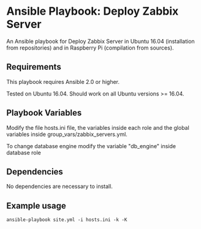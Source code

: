 # Ansible Playbook: Deploy Zabbix Server

An Ansible playbook for Deploy Zabbix Server in Ubuntu 16.04 (installation from repositories) and in Raspberry Pi (compilation from sources). 

## Requirements

This playbook requires Ansible 2.0 or higher.

Tested on Ubuntu 16.04. Should work on all Ubuntu versions >= 16.04.

## Playbook Variables

Modify the file hosts.ini file, the variables inside each role and the global variables inside group_vars/zabbix_servers.yml.

To change database engine modify the variable "db_engine" inside database role

## Dependencies

No dependencies are necessary to install.

## Example usage

``` shell
ansible-playbook site.yml -i hosts.ini -k -K
```